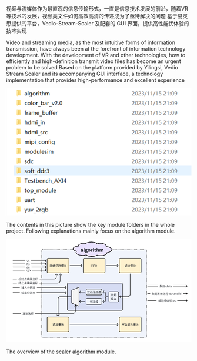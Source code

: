 视频与流媒体作为最直观的信息传输形式，一直是信息技术发展的前沿，随着VR 等技术的发展，视频类文件如何高效高清的传递成为了亟待解决的问题
基于易灵思提供的平台，Vedio-Stream-Scaler 及配套的 GUI 界面，提供高性能优体验的技术实现

Video and streaming media, as the most intuitive forms of information transmission, have always been at the forefront of information technology development. With the development of VR and other technologies, how to efficiently and high-definition transmit video files has become an urgent problem to be solved
Based on the platform provided by Yilingsi, Vedio Stream Scaler and its accompanying GUI interface, a technology implementation that provides high-performance and excellent experience

![image](https://github.com/ICscholar/Video-Stream-Scaler/blob/main/image/RTL_overview.png)

The contents in this picture show the key module folders in the whole project. Following explanations mainly focus on the algorithm module.

![image](https://github.com/ICscholar/Video-Stream-Scaler/blob/main/image/algorithm_overview.png)

The overview of the scaler algorithm module.

